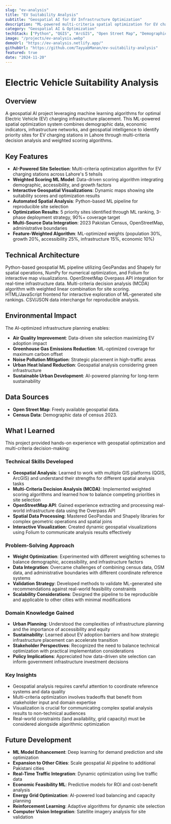 ```yaml
---
slug: "ev-analysis"
title: "EV Suitability Analysis"
subtitle: "Geospatial AI for EV Infrastructure Optimization"
description: "ML-powered multi-criteria spatial optimization for EV charging station site selection using weighted scoring algorithms, demographic analysis, and geospatial intelligence to maximize infrastructure accessibility and adoption."
category: "Geospatial AI & Optimization"
techStack: ["Python", "QGIS", "ArcGIS", "Open Street Map", "Demographic Data"]
image: "/projects/ev-analysis.webp"
demoUrl: "https://ev-analysis.netlify.app/"
githubUrl: "https://github.com/TayyabManan/ev-suitability-analysis"
featured: true
date: "2024-11-20"
---
```


# Electric Vehicle Suitability Analysis

## Overview
A geospatial AI project leveraging machine learning algorithms for optimal Electric Vehicle (EV) charging infrastructure placement. This ML-powered spatial optimization system combines demographic data, economic indicators, infrastructure networks, and geospatial intelligence to identify priority sites for EV charging stations in Lahore through multi-criteria decision analysis and weighted scoring algorithms.

## Key Features
 - **AI-Powered Site Selection**: Multi-criteria optimization algorithm for EV charging stations across Lahore's 5 tehsils
 - **Weighted Scoring ML Model**: Data-driven scoring algorithm integrating demographic, accessibility, and growth factors
 - **Interactive Geospatial Visualizations**: Dynamic maps showing site suitability scores and optimization results
 - **Automated Spatial Analysis**: Python-based ML pipeline for reproducible site selection
 - **Optimization Results**: 5 priority sites identified through ML ranking, 3-phase deployment strategy, 90%+ coverage target
 - **Multi-Source Data Integration**: 2023 Pakistan Census, OpenStreetMap, administrative boundaries
 - **Feature-Weighted Algorithm**: ML-optimized weights (population 30%, growth 20%, accessibility 25%, infrastructure 15%, economic 10%)

## Technical Architecture
Python-based geospatial ML pipeline utilizing GeoPandas and Shapely for spatial operations, NumPy for numerical optimization, and Folium for interactive map visualizations. OpenStreetMap Overpass API integration for real-time infrastructure data. Multi-criteria decision analysis (MCDA) algorithm with weighted linear combination for site scoring. HTML/JavaScript frontend for interactive exploration of ML-generated site rankings. CSV/JSON data interchange for reproducible analysis.

## Environmental Impact
The AI-optimized infrastructure planning enables:
- **Air Quality Improvement**: Data-driven site selection maximizing EV adoption impact
- **Greenhouse Gas Emissions Reduction**: ML-optimized coverage for maximum carbon offset
- **Noise Pollution Mitigation**: Strategic placement in high-traffic areas
- **Urban Heat Island Reduction**: Geospatial analysis considering green infrastructure
- **Sustainable Urban Development**: AI-powered planning for long-term sustainability

## Data Sources
- **Open Street Map**: Freely available geospatial data.
- **Census Data**: Demographic data of census 2023.

## What I Learned
This project provided hands-on experience with geospatial optimization and multi-criteria decision-making:

### Technical Skills Developed
- **Geospatial Analysis**: Learned to work with multiple GIS platforms (QGIS, ArcGIS) and understand their strengths for different spatial analysis tasks
- **Multi-Criteria Decision Analysis (MCDA)**: Implemented weighted scoring algorithms and learned how to balance competing priorities in site selection
- **OpenStreetMap API**: Gained experience extracting and processing real-world infrastructure data using the Overpass API
- **Spatial Data Processing**: Mastered GeoPandas and Shapely libraries for complex geometric operations and spatial joins
- **Interactive Visualization**: Created dynamic geospatial visualizations using Folium to communicate analysis results effectively

### Problem-Solving Approach
- **Weight Optimization**: Experimented with different weighting schemes to balance demographic, accessibility, and infrastructure factors
- **Data Integration**: Overcame challenges of combining census data, OSM data, and administrative boundaries with different coordinate reference systems
- **Validation Strategy**: Developed methods to validate ML-generated site recommendations against real-world feasibility constraints
- **Scalability Considerations**: Designed the pipeline to be reproducible and applicable to other cities with minimal modifications

### Domain Knowledge Gained
- **Urban Planning**: Understood the complexities of infrastructure planning and the importance of accessibility and equity
- **Sustainability**: Learned about EV adoption barriers and how strategic infrastructure placement can accelerate transition
- **Stakeholder Perspectives**: Recognized the need to balance technical optimization with practical implementation considerations
- **Policy Implications**: Appreciated how data-driven site selection can inform government infrastructure investment decisions

### Key Insights
- Geospatial analysis requires careful attention to coordinate reference systems and data quality
- Multi-criteria optimization involves tradeoffs that benefit from stakeholder input and domain expertise
- Visualization is crucial for communicating complex spatial analysis results to non-technical audiences
- Real-world constraints (land availability, grid capacity) must be considered alongside algorithmic optimization

## Future Development
- **ML Model Enhancement**: Deep learning for demand prediction and site optimization
- **Expansion to Other Cities**: Scale geospatial AI pipeline to additional Pakistani cities
- **Real-Time Traffic Integration**: Dynamic optimization using live traffic data
- **Economic Feasibility ML**: Predictive models for ROI and cost-benefit analysis
- **Energy Grid Optimization**: AI-powered load balancing and capacity planning
- **Reinforcement Learning**: Adaptive algorithms for dynamic site selection
- **Computer Vision Integration**: Satellite imagery analysis for site validation